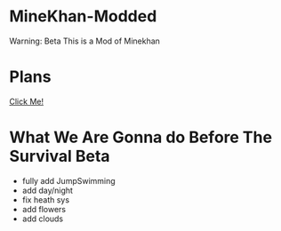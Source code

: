 # MineKhan-Modded
Warning: Beta
This is a Mod of Minekhan

# Plans
[Click Me!](https://github.com/Hacker1254/MineKhan-Modded/projects/1?fullscreen=true)

# What We Are Gonna do Before The Survival Beta 

 - fully add JumpSwimming
 - add day/night
 - fix heath sys
 - add flowers
 - add clouds
